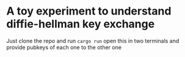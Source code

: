 # A toy experiment to understand diffie-hellman key exchange



Just clone the repo and run `cargo run` open this in two terminals and provide pubkeys of each one to the other one
